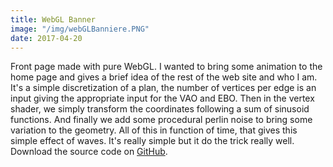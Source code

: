 ```yaml
---
title: WebGL Banner
image: "/img/webGLBanniere.PNG"
date: 2017-04-20
---
```

Front page made with pure WebGL. I wanted to bring some animation to the home page and gives a brief idea of the rest of the web site and who I am.
It's a simple discretization of a plan, the number of vertices per edge is an input giving the appropriate input for the VAO and EBO.
Then in the vertex shader, we simply transform the coordinates following a sum of sinusoid functions.
And finally we add some procedural perlin noise to bring some variation to the geometry.
All of this in function of time, that gives this simple effect of waves. It's really simple but it do the trick really well.
Download the source code on [GitHub](https://github.com/Rodousse/WebGLFirstStep).
